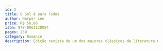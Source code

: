 ```yaml
---
id: 3
title: O Sol é para Todos
author: Harper Lee
price: R$ 58,00
isbn: 978-0061120084
pages: 250
category: Romance
description: Edição revista de um dos maiores clássicos da literatura mundial. Um livro emblemático sobre racismo e injustiça a história de um advogado que defende um homem negro acusado injustamente.
---
```


